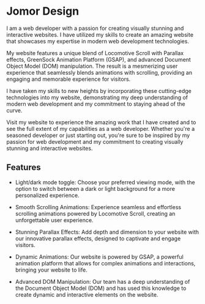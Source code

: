 
# Jomor Design

I am a web developer with a passion for creating visually stunning and interactive websites. I have utilized my skills to create an amazing website that showcases my expertise in modern web development technologies.

My website features a unique blend of Locomotive Scroll with Parallax effects, GreenSock Animation Platform (GSAP), and advanced Document Object Model (DOM) manipulation. The result is a mesmerizing user experience that seamlessly blends animations with scrolling, providing an engaging and memorable experience for visitors.

I have taken my skills to new heights by incorporating these cutting-edge technologies into my website, demonstrating my deep understanding of modern web development and my commitment to staying ahead of the curve.

Visit my website to experience the amazing work that I have created and to see the full extent of my capabilities as a web developer. Whether you're a seasoned developer or just starting out, you're sure to be inspired by my passion for web development and my commitment to creating visually stunning and interactive websites.



## Features

- Light/dark mode toggle: Choose your preferred viewing mode, with the option to switch between a dark or light background for a more personalized experience.

- Smooth Scrolling Animations: Experience seamless and effortless scrolling animations powered by Locomotive Scroll, creating an unforgettable user experience.

- Stunning Parallax Effects: Add depth and dimension to your website with our innovative parallax effects, designed to captivate and engage visitors.

- Dynamic Animations: Our website is powered by GSAP, a powerful animation platform that allows for complex animations and interactions, bringing your website to life.

- Advanced DOM Manipulation: Our team has a deep understanding of the Document Object Model (DOM) and has used this knowledge to create dynamic and interactive elements on the website.

